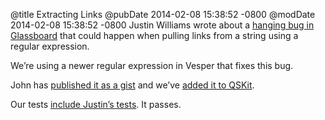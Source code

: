 @title Extracting Links
@pubDate 2014-02-08 15:38:52 -0800
@modDate 2014-02-08 15:38:52 -0800
Justin Williams wrote about a [hanging bug in Glassboard](http://carpeaqua.com/2014/02/08/adventures-in-debugging-nsregularexpression-edition/) that could happen when pulling links from a string using a regular expression.

We’re using a newer regular expression in Vesper that fixes this bug.

John has [published it as a gist](http://daringfireball.net/linked/2014/02/08/improved-improved-regex) and we’ve [added it to QSKit](https://github.com/quartermaster/QSKit/blob/master/Classes/Foundation/NSString%2BQSKit.m).

Our tests [include Justin’s tests](https://github.com/quartermaster/QSKit/blob/master/QSKitTests/NSStringTests.m). It passes.
